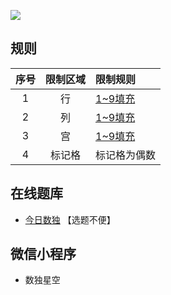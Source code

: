 ![](https://cn.sudoku.today/pic/02/even40/38088_105616.png)

## 规则
| 序号 | 限制区域 | 限制规则 |
| :---: | :---: | :--- |
| 1 | 行 | [1~9填充] |
| 2 | 列 | [1~9填充] |
| 3 | 宫 | [1~9填充] |
| 4 | 标记格 | 标记格为偶数 |

## 在线题库
- [今日数独](https://cn.sudoku.today/g-even-sudoku/) 【选题不便】

## 微信小程序
- 数独星空

[1~9填充]: ../../../../rules.md#1~9填充
